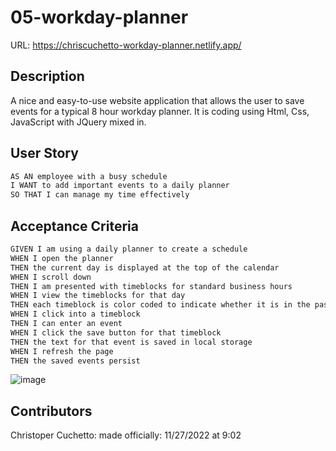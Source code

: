 # 05-workday-planner
URL: https://chriscuchetto-workday-planner.netlify.app/
## Description
A nice and easy-to-use website application that allows the user to save events for a typical 8 hour workday planner. It is coding using Html, Css, JavaScript with JQuery mixed in.  

## User Story

```md
AS AN employee with a busy schedule
I WANT to add important events to a daily planner
SO THAT I can manage my time effectively
```

## Acceptance Criteria

```md
GIVEN I am using a daily planner to create a schedule
WHEN I open the planner
THEN the current day is displayed at the top of the calendar
WHEN I scroll down
THEN I am presented with timeblocks for standard business hours
WHEN I view the timeblocks for that day
THEN each timeblock is color coded to indicate whether it is in the past, present, or future
WHEN I click into a timeblock
THEN I can enter an event
WHEN I click the save button for that timeblock
THEN the text for that event is saved in local storage
WHEN I refresh the page
THEN the saved events persist
```


![image](https://user-images.githubusercontent.com/115906856/204180824-8e68a967-3b27-4533-a5e1-bd282778fdd7.png)


## Contributors
Christoper Cuchetto: made officially: 11/27/2022 at 9:02
